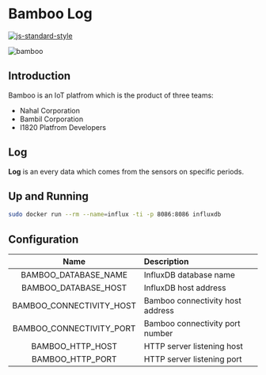 # Bamboo Log
[![js-standard-style](https://cdn.rawgit.com/feross/standard/master/badge.svg)](http://standardjs.com)

![bamboo](https://img.shields.io/badge/bambil-bamboo-orange.svg?style=flat-square)

## Introduction
Bamboo is an IoT platfrom which is the product of three teams:

* Nahal Corporation
* Bambil Corporation
* I1820 Platfrom Developers


## Log
**Log** is an every data which comes from the sensors on specific periods.

## Up and Running
```sh
sudo docker run --rm --name=influx -ti -p 8086:8086 influxdb
```

## Configuration

| Name     | Description |
|:--------:|:------------|
| BAMBOO_DATABASE_NAME | InfluxDB database name |
| BAMBOO_DATABASE_HOST | InfluxDB host address |
| BAMBOO_CONNECTIVITY_HOST | Bamboo connectivity host address |
| BAMBOO_CONNECTIVITY_PORT | Bamboo connectivity port number |
| BAMBOO_HTTP_HOST | HTTP server listening host |
| BAMBOO_HTTP_PORT | HTTP server listening port |
